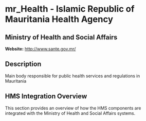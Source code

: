# mr_Health - Islamic Republic of Mauritania Health Agency

## Ministry of Health and Social Affairs

**Website:** http://www.sante.gov.mr/

## Description

Main body responsible for public health services and regulations in Mauritania

## HMS Integration Overview

This section provides an overview of how the HMS components are integrated with the Ministry of Health and Social Affairs systems.
